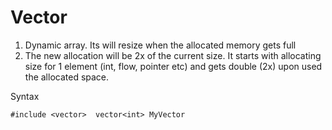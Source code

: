 # Vector

1. Dynamic array. Its will resize when the allocated memory gets full
2. The new allocation will be 2x of the current size. It starts with allocating size for 1 element (int, flow, pointer etc) and gets double (2x) upon used the allocated space.

Syntax

`
#include <vector> 
vector<int> MyVector
`
